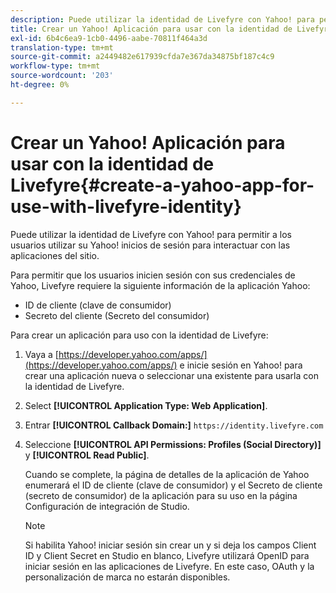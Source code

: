 ```yaml
---
description: Puede utilizar la identidad de Livefyre con Yahoo! para permitir a los usuarios utilizar su Yahoo! inicios de sesión para interactuar con las aplicaciones del sitio.
title: Crear un Yahoo! Aplicación para usar con la identidad de Livefyre
exl-id: 6b4c6ea9-1cb0-4496-aabe-70811f464a3d
translation-type: tm+mt
source-git-commit: a2449482e617939cfda7e367da34875bf187c4c9
workflow-type: tm+mt
source-wordcount: '203'
ht-degree: 0%

---
```


# Crear un Yahoo! Aplicación para usar con la identidad de Livefyre{#create-a-yahoo-app-for-use-with-livefyre-identity}

Puede utilizar la identidad de Livefyre con Yahoo! para permitir a los usuarios utilizar su Yahoo! inicios de sesión para interactuar con las aplicaciones del sitio.

Para permitir que los usuarios inicien sesión con sus credenciales de Yahoo, Livefyre requiere la siguiente información de la aplicación Yahoo:

* ID de cliente (clave de consumidor)
* Secreto del cliente (Secreto del consumidor)

Para crear un aplicación para uso con la identidad de Livefyre:

1. Vaya a [https://developer.yahoo.com/apps/](https://developer.yahoo.com/apps/) e inicie sesión en Yahoo! para crear una aplicación nueva o seleccionar una existente para usarla con la identidad de Livefyre.
1. Select **[!UICONTROL Application Type: Web Application]**.
1. Entrar **[!UICONTROL Callback Domain:]** `https://identity.livefyre.com`
1. Seleccione **[!UICONTROL API Permissions: Profiles (Social Directory)]** y **[!UICONTROL Read Public]**.

   Cuando se complete, la página de detalles de la aplicación de Yahoo enumerará el ID de cliente (clave de consumidor) y el Secreto de cliente (secreto de consumidor) de la aplicación para su uso en la página Configuración de integración de Studio.

   >[!NOTE]
   >
   >Si habilita Yahoo! iniciar sesión sin crear un y si deja los campos Client ID y Client Secret en Studio en blanco, Livefyre utilizará OpenID para iniciar sesión en las aplicaciones de Livefyre. En este caso, OAuth y la personalización de marca no estarán disponibles.
